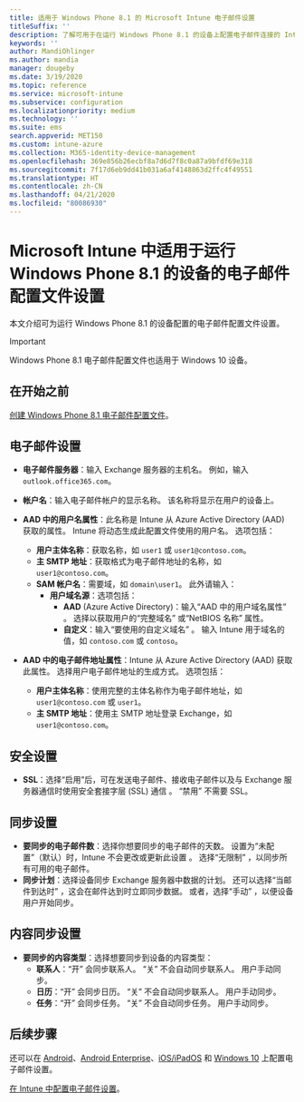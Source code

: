 ```yaml
---
title: 适用于 Windows Phone 8.1 的 Microsoft Intune 电子邮件设置
titleSuffix: ''
description: 了解可用于在运行 Windows Phone 8.1 的设备上配置电子邮件连接的 Intune 设置。
keywords: ''
author: MandiOhlinger
ms.author: mandia
manager: dougeby
ms.date: 3/19/2020
ms.topic: reference
ms.service: microsoft-intune
ms.subservice: configuration
ms.localizationpriority: medium
ms.technology: ''
ms.suite: ems
search.appverid: MET150
ms.custom: intune-azure
ms.collection: M365-identity-device-management
ms.openlocfilehash: 369e856b26ecbf8a7d6d7f8c0a87a9bfdf69e318
ms.sourcegitcommit: 7f17d6eb9dd41b031a6af4148863d2ffc4f49551
ms.translationtype: HT
ms.contentlocale: zh-CN
ms.lasthandoff: 04/21/2020
ms.locfileid: "80086930"
---
```

# <a name="email-profile-settings-in-microsoft-intune-for-devices-running-windows-phone-81"></a>Microsoft Intune 中适用于运行 Windows Phone 8.1 的设备的电子邮件配置文件设置

本文介绍可为运行 Windows Phone 8.1 的设备配置的电子邮件配置文件设置。

>[!IMPORTANT]
>Windows Phone 8.1 电子邮件配置文件也适用于 Windows 10 设备。

## <a name="before-you-begin"></a>在开始之前

[创建 Windows Phone 8.1 电子邮件配置文件](email-settings-configure.md)。

## <a name="email-settings"></a>电子邮件设置

- **电子邮件服务器**：输入 Exchange 服务器的主机名。 例如，输入 `outlook.office365.com`。
- **帐户名**：输入电子邮件帐户的显示名称。 该名称将显示在用户的设备上。
- **AAD 中的用户名属性**：此名称是 Intune 从 Azure Active Directory (AAD) 获取的属性。 Intune 将动态生成此配置文件使用的用户名。 选项包括：
  - **用户主体名称**：获取名称，如 `user1` 或 `user1@contoso.com`。
  - **主 SMTP 地址**：获取格式为电子邮件地址的名称，如 `user1@contoso.com`。
  - **SAM 帐户名**：需要域，如 `domain\user1`。 此外请输入：
    - **用户域名源**：选项包括：
      - **AAD** (Azure Active Directory)：输入“AAD 中的用户域名属性”  。 选择以获取用户的“完整域名”  或“NetBIOS 名称”  属性。
      - **自定义**：输入“要使用的自定义域名”  。 输入 Intune 用于域名的值，如 `contoso.com` 或 `contoso`。

- **AAD 中的电子邮件地址属性**：Intune 从 Azure Active Directory (AAD) 获取此属性。 选择用户电子邮件地址的生成方式。 选项包括：
  - **用户主体名称**：使用完整的主体名称作为电子邮件地址，如 `user1@contoso.com` 或 `user1`。
  - **主 SMTP 地址**：使用主 SMTP 地址登录 Exchange，如 `user1@contoso.com`。

## <a name="security-settings"></a>安全设置

- **SSL**：选择“启用”后，可在发送电子邮件、接收电子邮件以及与 Exchange 服务器通信时使用安全套接字层 (SSL) 通信  。 “禁用”  不需要 SSL。

## <a name="synchronization-settings"></a>同步设置

- **要同步的电子邮件数**：选择你想要同步的电子邮件的天数。 设置为“未配置”（默认）时，Intune 不会更改或更新此设置  。 选择“无限制”  ，以同步所有可用的电子邮件。
- **同步计划**：选择设备同步 Exchange 服务器中数据的计划。 还可以选择“当邮件到达时”  ，这会在邮件达到时立即同步数据。 或者，选择“手动”  ，以便设备用户开始同步。

## <a name="content-sync-settings"></a>内容同步设置

- **要同步的内容类型**：选择想要同步到设备的内容类型：
  - **联系人**：“开”  会同步联系人。 “关”  不会自动同步联系人。 用户手动同步。
  - **日历**：“开”  会同步日历。 “关”  不会自动同步联系人。 用户手动同步。
  - **任务**：“开”  会同步任务。 “关”  不会自动同步任务。 用户手动同步。

## <a name="next-steps"></a>后续步骤

还可以在 [Android](email-settings-android.md)、[Android Enterprise](email-settings-android-enterprise.md)、[iOS/iPadOS](email-settings-ios.md) 和 [Windows 10](email-settings-windows-10.md) 上配置电子邮件设置。

[在 Intune 中配置电子邮件设置](email-settings-configure.md)。
